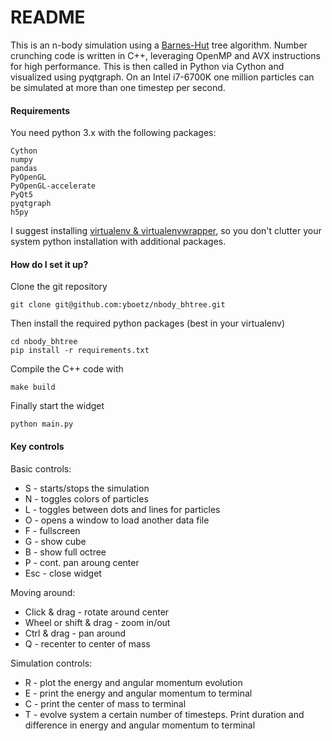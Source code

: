 # README #

This is an n-body simulation using a [Barnes-Hut](http://www.cita.utoronto.ca/~dubinski/treecode/treecode.html)
tree algorithm. Number crunching code is written in C++, leveraging OpenMP and AVX instructions for
high performance. This is then called in Python via Cython and visualized using pyqtgraph.
On an Intel i7-6700K one million particles can be simulated at more than one timestep per second.


#### Requirements ####

You need python 3.x with the following packages:

    Cython
    numpy
    pandas
    PyOpenGL
    PyOpenGL-accelerate
    PyQt5
    pyqtgraph
    h5py

I suggest installing [virtualenv & virtualenvwrapper](http://docs.python-guide.org/en/latest/dev/virtualenvs/),
so you don't clutter your system python installation with additional packages.


#### How do I set it up? ####

Clone the git repository

    git clone git@github.com:yboetz/nbody_bhtree.git

Then install the required python packages (best in your virtualenv)

    cd nbody_bhtree
    pip install -r requirements.txt

Compile the C++ code with

	make build

Finally start the widget

	python main.py


#### Key controls ####

Basic controls:

+ S - starts/stops the simulation
+ N - toggles colors of particles
+ L - toggles between dots and lines for particles
+ O - opens a window to load another data file
+ F - fullscreen
+ G - show cube
+ B - show full octree
+ P - cont. pan aroung center
+ Esc - close widget

Moving around:

+ Click & drag - rotate around center
+ Wheel or shift & drag - zoom in/out
+ Ctrl & drag - pan around
+ Q - recenter to center of mass

Simulation controls:

+ R - plot the energy and angular momentum evolution
+ E - print the energy and angular momentum to terminal
+ C - print the center of mass to terminal
+ T - evolve system a certain number of timesteps. Print duration and difference in energy and angular momentum to terminal
